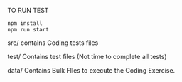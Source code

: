 TO RUN TEST
    
    npm install
    npm run start
    
    
   src/ contains Coding tests files
  
   
   test/ Contains test files (Not time to complete all tests)
   
   data/ Contains Bulk FIles to execute the Coding Exercise.
